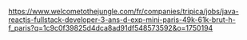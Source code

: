 https://www.welcometothejungle.com/fr/companies/tripica/jobs/java-reactjs-fullstack-developer-3-ans-d-exp-mini-paris-49k-61k-brut-h-f_paris?q=1c9c0f39825d4dca8ad91df548573592&o=1750194

